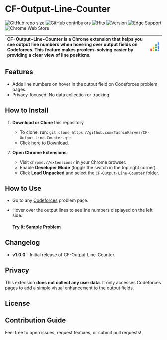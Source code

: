 # CF-Output-Line-Counter

![GitHub repo size](https://img.shields.io/github/repo-size/TashinParvez/CF-Output-Line-Counter)
![GitHub contributors](https://img.shields.io/github/contributors/TashinParvez/CF-Output-Line-Counter)
![Hits](https://hits.seeyoufarm.com/api/count/incr/badge.svg?url=https://github.com/TashinParvez/CF-Output-Line-Counter)
![Version](https://img.shields.io/github/v/release/TashinParvez/CF-Output-Line-Counter)
![Edge Support](https://img.shields.io/badge/edge-supported-blue)
![Chrome Web Store](https://badgen.net/badge/chrome/supported/green?icon=chrome)

| **CF-Output-Line-Counter** is a Chrome extension that helps you see output line numbers when hovering over output fields on Codeforces. This feature makes problem-solving easier by providing a clear view of line positions. | ![Extension Icon](https://github.com/TashinParvez/CF-Output-Line-Counter/blob/main/icon.png) |
|:------------------------------------------------------------------------------------------------------------------------------------------------------------------------|:--------------------------------------------------------------------------------------------:|

## Features

- Adds line numbers on hover in the output field on Codeforces problem pages.
- Privacy-focused: No data collection or tracking.

## How to Install

1. **Download or Clone** this repository.
   - To clone, run: `git clone https://github.com/TashinParvez/CF-Output-Line-Counter.git`
   - Click here to [Download](https://github.com/TashinParvez/CF-Output-Line-Counter/releases/download/v1.0.0/CF-Output-Line-Counter.zip).

2. **Open Chrome Extensions**:
   - Visit `chrome://extensions/` in your Chrome browser.
   - Enable **Developer Mode** (toggle the switch in the top right corner).
   - Click **Load Unpacked** and select the `CF-Output-Line-Counter` folder.

## How to Use

- Go to any [Codeforces](https://codeforces.com/) problem page.
- Hover over the output lines to see line numbers displayed on the left side.

   #### Try It: [Sample Problem](https://codeforces.com/contest/1986/problem/B)


## Changelog

- **v1.0.0** - Initial release of CF-Output-Line-Counter.


## Privacy

This extension **does not collect any user data**. It only accesses Codeforces pages to add a simple visual enhancement to the output fields.

## License

## Contribution Guide

Feel free to open issues, request features, or submit pull requests!


